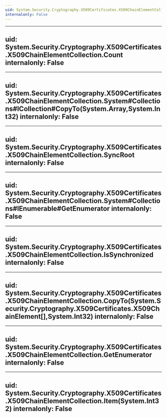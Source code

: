 ```yaml
---
uid: System.Security.Cryptography.X509Certificates.X509ChainElementCollection
internalonly: False
---
```


---
uid: System.Security.Cryptography.X509Certificates.X509ChainElementCollection.Count
internalonly: False
---

---
uid: System.Security.Cryptography.X509Certificates.X509ChainElementCollection.System#Collections#ICollection#CopyTo(System.Array,System.Int32)
internalonly: False
---

---
uid: System.Security.Cryptography.X509Certificates.X509ChainElementCollection.SyncRoot
internalonly: False
---

---
uid: System.Security.Cryptography.X509Certificates.X509ChainElementCollection.System#Collections#IEnumerable#GetEnumerator
internalonly: False
---

---
uid: System.Security.Cryptography.X509Certificates.X509ChainElementCollection.IsSynchronized
internalonly: False
---

---
uid: System.Security.Cryptography.X509Certificates.X509ChainElementCollection.CopyTo(System.Security.Cryptography.X509Certificates.X509ChainElement[],System.Int32)
internalonly: False
---

---
uid: System.Security.Cryptography.X509Certificates.X509ChainElementCollection.GetEnumerator
internalonly: False
---

---
uid: System.Security.Cryptography.X509Certificates.X509ChainElementCollection.Item(System.Int32)
internalonly: False
---
